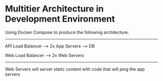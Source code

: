 # Multitier Architecture in Development Environment

<p>Using Docker Compose to produce the following architecture:</p>

---------------

<p>API Load Balancer --> 2x App Servers --> DB </p>
<p>Web Load Balancer --> 2x Web Servers</p>

-----------------------

<p>Web Servers will server static content with code that will ping the app servers</p>
